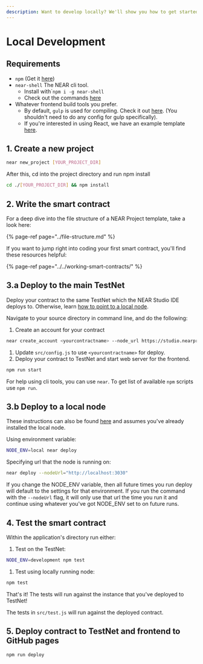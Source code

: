 ```yaml
---
description: Want to develop locally? We'll show you how to get started with near-shell
---
```


# Local Development

## Requirements

* `npm` \(Get it [here](https://www.npmjs.com/get-npm)\)
* `near-shell`  The NEAR cli tool.
  * Install with\``npm i -g near-shell`
  * Check out the commands [here](https://github.com/nearprotocol/near-shell)
* Whatever frontend build tools you prefer. 
  * By default, `gulp` is used for compiling.  Check it out [here](https://gulpjs.com/). \(You shouldn't need to do any config for gulp specifically\).
  * If you're interested in using React, we have an example template [here](https://github.com/nearprotocol/react-template).

## 1. Create a new project

```bash
near new_project [YOUR_PROJECT_DIR]
```

After this, cd into the project directory and run npm install 

```bash
cd ./[YOUR_PROJECT_DIR] && npm install
```

## 2. Write the smart contract

For a deep dive into the file structure of a NEAR Project template, take a look here:

{% page-ref page="../file-structure.md" %}

If you want to jump right into coding your first smart contract, you'll find these resources helpful:

{% page-ref page="../../working-smart-contracts/" %}

## 3.a Deploy to the main TestNet

Deploy your contract to the same TestNet which the NEAR Studio IDE deploys to. Otherwise, learn [how to point to a local node](installation.md). 

Navigate to your source directory in command line, and do the following:

1. Create an account for your contract

```bash
near create_account <yourcontractname> --node_url https://studio.nearprotocol.com/devnet
```

1. Update `src/config.js` to use `<yourcontractname>` for deploy.
2. Deploy your contract to TestNet and start web server for the frontend.

```bash
npm run start
```

For help using cli tools, you can use `near`. To get list of available `npm` scripts use `npm run`.

## 3.b Deploy to a local node

These instructions can also be found [here](installation.md) and assumes you've already installed the local node.

Using environment variable:

```bash
NODE_ENV=local near deploy
```

Specifying url that the node is running on:

```bash
near deploy --nodeUrl="http://localhost:3030"
```

If you change the NODE\_ENV variable, then all future times you run deploy will default to the settings for that environment. If you run the command with the `--nodeUrl` flag, it will only use that url the time you run it and continue using whatever you've got NODE\_ENV set to on future runs.

## 4. Test the smart contract

Within the application's directory run either:

1. Test on the TestNet:

```bash
NODE_ENV=development npm test
```

1. Test using locally running node:

```bash
npm test
```

That's it! The tests will run against the instance that you've deployed to TestNet!

The tests in `src/test.js` will run against the deployed contract.

## 5. Deploy contract to TestNet and frontend to GitHub pages

```bash
npm run deploy
```



